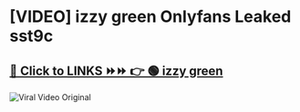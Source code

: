 
 # [VIDEO] izzy green Onlyfans Leaked sst9c

## <h2><a href="https://clipsfans.com/izzy_green&ref=git">🔗 Click to LINKS ⏩⏩ 👉 🟢 izzy green </a></h2>

<a href="https://clipsfans.com/izzy_green&ref=git" rel="nofollow" data-target="animated-image.originalLink"><img src="https://i.ibb.co.com/xMMVF88/686577567.gif" alt="Viral Video Original" style="max-width: 100%; display: inline-block;" data-target="animated-image.originalImage"></a>

